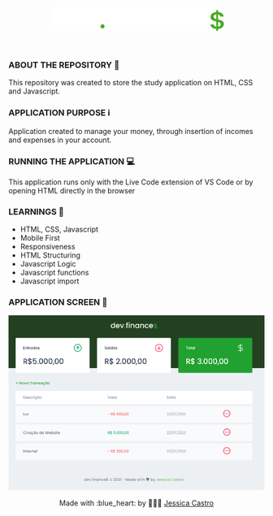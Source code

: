 <p align="center">
  <img src="./assets/logo.svg" alt="dev finance logo"/>
</p>

<br />

### ABOUT THE REPOSITORY :pencil:
This repository was created to store the study application on HTML, CSS and Javascript. 

### APPLICATION PURPOSE :information_source:
Application created to manage your money, 
through insertion of incomes and expenses in your account.

### RUNNING THE APPLICATION :computer:
This application runs only with the Live Code extension of VS Code or by opening HTML directly in the browser

### LEARNINGS :notebook:
- HTML, CSS, Javascript
- Mobile First
- Responsiveness
- HTML Structuring
- Javascript Logic
- Javascript functions
- Javascript import

### APPLICATION SCREEN :calling:
![](/assets/application-screen.png)


<p align="center">Made with :blue_heart:  by 👩🏾‍💻 <a href="https://linkedin.com/in/jessicacastros">Jessica Castro</a></p>
